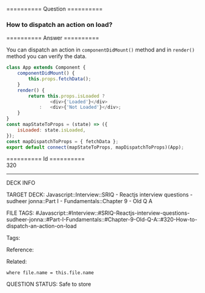 ========== Question ==========  

### How to dispatch an action on load?  

========== Answer ==========  

You can dispatch an action in `componentDidMount()` method and in `render()` method you can verify the data.

```javascript
class App extends Component {
    componentDidMount() {
        this.props.fetchData();
    }
    render() {
        return this.props.isLoaded ?
                <div>{'Loaded'}</div>
            :   <div>{'Not Loaded'}</div>;
    }
}
const mapStateToProps = (state) => ({
    isLoaded: state.isLoaded,
});
const mapDispatchToProps = { fetchData };
export default connect(mapStateToProps, mapDispatchToProps)(App);
```

========== Id ==========  
320

---

DECK INFO

TARGET DECK: Javascript::Interview::SRIQ - Reactjs interview questions - sudheer jonna::Part I - Fundamentals::Chapter 9 - Old Q A

FILE TAGS: #Javascript::#Interview::#SRIQ-Reactjs-interview-questions-sudheer-jonna::#Part-I-Fundamentals::#Chapter-9-Old-Q-A::#320-How-to-dispatch-an-action-on-load

Tags:

Reference:

Related:

```dataview
where file.name = this.file.name
```
QUESTION STATUS: Safe to store
